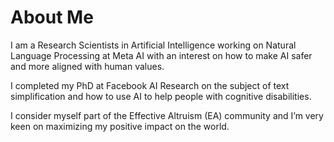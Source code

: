 # About Me
I am a Research Scientists in Artificial Intelligence working on Natural Language Processing at Meta AI with an interest on how to make AI safer and more aligned with human values.

I completed my PhD at Facebook AI Research on the subject of text simplification and how to use AI to help people with cognitive disabilities.

I consider myself part of the Effective Altruism (EA) community and I’m very keen on maximizing my positive impact on the world.
